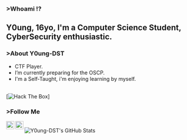 ### >Whoami ⁉

## Y0ung, 16yo, I'm a Computer Science Student, CyberSecurity enthusiastic.

### >About Y0ung-DST

- CTF Player.
- I’m currently preparing for the OSCP.
- I'm a Self-Taught, i'm enjoying learning by myself.
<br />
[<img src="http://www.hackthebox.eu/badge/image/252510" alt="Hack The Box">]

### >Follow Me

[<img align="left" alt="young | Twitter" width="22px" src="https://cdn.jsdelivr.net/npm/simple-icons@v3/icons/twitter.svg" />][twitter]
[<img align="left" alt="young | HTB" width="22px" src="https://forum.hackthebox.eu/uploads/RJZMUY81IQLQ.png" />][htb]

<br />

<img align="left" alt="Y0ung-DST's GitHub Stats" src="https://github-readme-stats.vercel.app/api?username=Y0ung-DST&show_icons=true&hide_border=true" />

[htb]: https://www.hackthebox.eu/profile/252510
[twitter]: https://twitter.com/Y0ung_MA
